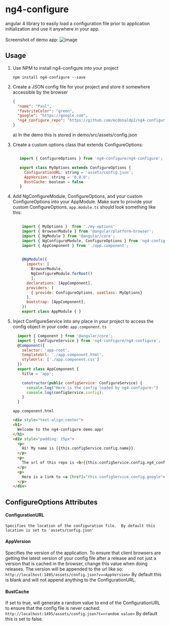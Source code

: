# ng4-configure

angular 4 library to easily load a configuration file prior to application initialization and use it anywhere in your app.<br />
<br />
Screenshot of demo app:
![image](https://user-images.githubusercontent.com/9122526/29547764-14cd008e-86ca-11e7-9768-2f2e516a8f24.png)
## Usage

1. Use NPM to install ng4-configure into your project

    ``` npm install ng4-configure --save ```
2. Create a JSON config file for your project and store it somewhere accessible by the browser 
    ```json
    {
      "name": "Paul",
      "favoriteColor": "green",
      "google": "https://google.com",
      "ng4_configure_repo": "https://github.com/mcdonaldp2/ng4-configure"
    }
    ```
    a) In the demo this is stored in demo/src/assets/config.json 
3. Create a custom options class that extends ConfigureOptions:

   ```javascript
   
      import { ConfigureOptions } from 'ng4-configure/ng4-configure';

      export class MyOptions extends ConfigureOptions {
        ConfigurationURL: string = 'assets/config.json';
        AppVersion: string = '0.0.0';
        BustCache: boolean = false
      }
   ```
4. Add NgConfigureModule, ConfigureOptions, and your custom ConfigureOptions into your AppModule. Make sure to provide your custom ConfigureOptions.  `app.module.ts` should look something like this:

    ```javascript
        
        import { MyOptions }  from './my-options'
        import { BrowserModule } from '@angular/platform-browser';
        import { NgModule } from '@angular/core';
        import { NgConfigureModule, ConfigureOptions } from 'ng4-configure/ng4-configure'
        import { AppComponent } from './app.component';

        
        @NgModule({
          imports: [
            BrowserModule, 
            NgConfigureModule.forRoot()
            ],
          declarations: [AppComponent],
          providers: [
            { provide: ConfigureOptions, useClass: MyOptions} 
          ],
          bootstrap: [AppComponent],
        })
        export class AppModule { }
    ```
5.  Inject ConfigureService into any place in your project to access the config object in your code:
    ``` app.component.ts ```
    ```javascript
      import { Component } from '@angular/core';
      import { ConfigureService } from 'ng4-configure/ng4-configure';
      @Component({
        selector: 'app-root',
        templateUrl: './app.component.html',
        styleUrls: ['./app.component.css']
      })
      export class AppComponent {
        title = 'app';

        constructor(public configService: ConfigureService) {
          console.log("Here is the config loaded by ng4-configure:")
          console.log(configService.config);
        }
      }

    ```
    ``` app.component.html ```
    ```html
    <div style="text-align:center">
    <h1>
      Welcome to the ng4-configure demo app!
    </h1>
    <div style="padding: 15px">
      <p> 
        Hi! My name is {{this.configService.config.name}}.
      </p>
      <p>
        The url of this repo is <b>{{this.configService.config.ng4_configure_repo}}</b>
      </p>
      <p>
        Here is a link to <a [href]="this.configService.config.google">Google</a>
      </p>
    </div>
    ```
    
## ConfigureOptions Attributes

#### ConfigurationURL
    Specifies the location of the configuration file.  By default this location is set to 'assets/config.json'
#### AppVersion
  Specifies the version of the application.  To ensure that client browsers are getting the latest version of your config file after a release and not just a version that is cached in the browser, change this value when doing releases. The version will be appended to the url like so: <br />
    ``` http://localhost:1495/assets/config.json?v=<AppVersion> ```
  By default this is blank and will not append anything to the ConfigurationURL.
#### BustCache
  If set to true, will generate a random value to end of the ConfigurationURL to ensure that the config file is never cached:
  ``` http://localhost:1495/assets/config.json?t=<random value> ```
  By default this is set to false.

  
